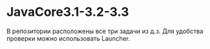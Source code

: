 # JavaCore3.1-3.2-3.3
В репозитории расположены все три задачи из д.з. Для удобства проверки можно использовать Launcher.

